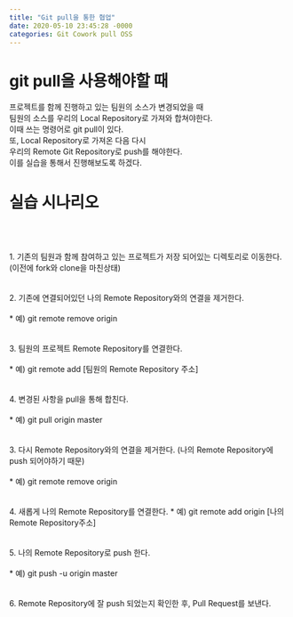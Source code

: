 ```yaml
---
title: "Git pull을 통한 협업"
date: 2020-05-10 23:45:28 -0000
categories: Git Cowork pull OSS
---
```






# git pull을 사용해야할 때 #
     
프로젝트를 함께 진행하고 있는 팀원의 소스가 변경되었을 때     
팀원의 소스를 우리의 Local Repository로 가져와 합쳐야한다.     
이때 쓰는 명령어로 git pull이 있다.     
또, Local Repository로 가져온 다음 다시     
우리의 Remote Git Repository로 push를 해야한다.     
이를 실습을 통해서 진행해보도록 하겠다.     
       
        
        
        
        
        
# 실습 시나리오 #
<br/>
<br/>
<br/>   
1. 기존의 팀원과 함께 참여하고 있는 프로젝트가 저장 되어있는 디렉토리로 이동한다.     
   (이전에 fork와 clone을 마친상태)    
<br/>
<br/>
<br/>
2. 기존에 연결되어있던 나의 Remote Repository와의 연결을 제거한다.
<br/>
<br/>
     * 예) git remote remove origin
<br/>
<br/>
<br/>
3. 팀원의 프로젝트 Remote Repository를 연결한다.
<br/>
<br/>
     * 예) git remote add [팀원의 Remote Repository 주소]
<br/>
<br/>
<br/>
4. 변경된 사항을 pull을 통해 합친다.
<br/>
<br/>
     * 예) git pull origin master
<br/>
<br/>
<br/>
3. 다시 Remote Repository와의 연결을 제거한다. (나의 Remote Repository에 push 되어야하기 때문)
<br/>
<br/>
     * 예) git remote remove origin
<br/>
<br/>
<br/>
4. 새롭게 나의 Remote Repository를 연결한다.     
     * 예) git remote add origin [나의 Remote Repository주소]
<br/>
<br/>
<br/>
5. 나의 Remote Repository로 push 한다.
<br/>
<br/>
     * 예) git push -u origin master
<br/>
<br/>
<br/>
6. Remote Repository에 잘 push 되었는지 확인한 후, Pull Request를 보낸다.
<br/>
<br/>
<br/>
<br/>
<br/>
<br/>
<br/>
<br/>
<br/>
     
     
     
     
     
     
     
     
